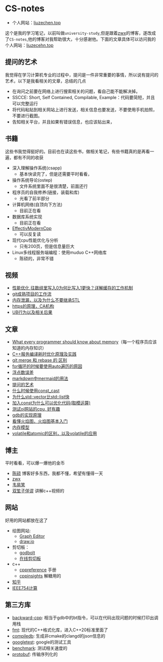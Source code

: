 # CS-notes

- 个人网站：[liuzechen.top](https://liuzechen.top/)

这个是我的学习笔记，以前叫做`university-study`,但是跟着[zwx](https://github.com/zweix123/CS-notes)的博客，遂改成了`CS-notes`,他的博客对我帮助很大，十分感谢他。下面的文章具体可以访问我的个人网站：[liuzecehn.top](https://liuzechen.top/)

## 提问的艺术

我觉得在学习计算机专业的过程中，提问是一件非常重要的事情，所以说有提问的艺术，以下是我看相关的文章，总结的几点

- 在询问之前要在网络上进行搜索相关的问题，看自己能不能解决掉。
- SSCCE: Short, Self Contained, Compilable, Example：代码要简短，并且可以完整运行
- 将代码粘贴到相关网站上进行发送，相关信息也要发送，不要使用手机拍照，不要进行截图。
- 告知相关平台，并且如果有错误信息，也应该贴出来，

## 书籍

这些书我觉得挺好的。目前也在读这些书，做相关笔记，有些书籍真的是再看一遍，都有不同的收获

- 深入理解操作系统(csapp)
  - 基本快读完了，但是还需要平时看看，
- 操作系统导论(ostep)
  - 文件系统里面不是很清楚，前面还行
- 程序员的自我修养(链接，装载和库)
  - 光看了前半部分
- 计算机网络(自顶向下方法)
  - 目前正在看
- 数据库系统实现
  - 目前正在看
- [EffectivModernCpp](https://github.com/CnTransGroup/EffectiveModernCppChinese/tree/master/src) 
  - 可以反复读
- 现代cpu性能优化与分析 
  - 只有200页，但是信息量巨大
- Linux多线程服务端编程：使用muduo C++网络库 
  - 陈硕的，非常不错

## 视频

- [性能优化 往数组里写入0为何比写入1更快？详解缓存的工作机制](https://www.bilibili.com/video/BV1gu41117bW)
- [git成熟项目的工作流](https://www.bilibili.com/video/BV19e4y1q7JJ/)
- [内存泄漏，以及为什么不要继承STL](https://www.youtube.com/watch?v=LKKmPAQFNgE)
- [https的原理，CA机构](https://www.bilibili.com/video/BV1uY4y1D7Ng)
- [UB行为以及相关后果](https://www.bilibili.com/video/BV1iF4m1L7MB)

## 文章

- [What every programmer should know about memory](https://zhuanlan.zhihu.com/p/611133924)（每一个程序员应该知道的内存知识）
- [C++服务编译耗时优化原理及实践](https://tech.meituan.com/2020/12/10/apache-kylin-practice-in-meituan.html)
- [git merge 和 rebase 的 区别](https://www.cnblogs.com/FraserYu/p/11192840.html)
- [for循环的时候要使用auto遍历的原因](https://www.zhihu.com/question/355171938/answer/899154458)
- [浮点数误差](https://zhuanlan.zhihu.com/p/673320830)  
- [markdown中mermaid的用法](https://soft.xiaoshujiang.com/docs/grammar/feature/mermaid/#e59bbee8a1a8e696b9e59091_7)
- [提问的艺术](https://zhuanlan.zhihu.com/p/20752519)
- [什么时候使用const_cast](http://blog.hostilefork.com/when-should-one-use-const-cast/)
- [为什么std::vector比std::list快](https://stackoverflow.com/questions/238008/relative-performance-of-stdvector-vs-stdlist-vs-stdslist)
- [加入const为什么可以优化代码(取模运算)](https://zhuanlan.zhihu.com/p/151038723)
- [测试oj网站的cpu, 好有趣](https://zhuanlan.zhihu.com/p/28322626)
- [gdb的实现原理](https://linux.cn/article-8943-1.html)
- [看懂火焰图，火焰图基本入门](https://www.ruanyifeng.com/blog/2017/09/flame-graph.html)
- [内存模型](https://zhuanlan.zhihu.com/p/382372072)
- [volatile和atomic的区别，以及volatile的应用](https://github.com/CnTransGroup/EffectiveModernCppChinese/blob/master/src/7.TheConcurrencyAPI/item40.md)

## 博主

平时看看，可以爆一爆他的金币

- [陈硕](https://www.zhihu.com/people/giantchen) 博客好多东西，我都不懂，希望有懂得一天
- [zwx](https://github.com/zweix123/CS-notes)
- [韦易笑](https://www.zhihu.com/people/skywind3000)
- [双笙子佯谬](https://space.bilibili.com/263032155) 讲解c++视频的

## 网站

好用的网站都放在这了

- 绘图网站:
  - [Graph Editor](https://csacademy.com/app/graph_editor)
  - [draw.io](https://draw.io)
- 剪切板：
  - [godbolt](https://godbolt.org)
  - [在线剪切板](https://paste.nugine.xyz)
- c++
  - [cppreference](https://zh.cppreference.com/w/%E9%A6%96%E9%A1%B5) 手册
  - [cppinsights](https://cppinsights.io) 解糖用的
- [知乎](https://www.zhihu.com)
- [IEEE754计算](http://weitz.de/ieee)

## 第三方库

- [backward-cpp](https://github.com/bombela/backward-cpp): 相当于gdb中的bt指令，可以在代码出现问题的时候打印出调用栈
- [fmt](https://github.com/fmtlib/fmt): 现代的C++格式化库，进入C++20标准里面了
- [compiledb](https://github.com/nickdiego/compiledb): 生成非cmake的clangd的json信息的
- [googletest](https://github.com/google/googletest): google的测试工具
- [benchmark](https://github.com/google/benchmark): 测试相关速度的
- [protobuf](https://github.com/protocolbuffers/protobuf): 传输序列化的